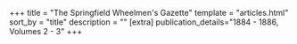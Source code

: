+++
title = "The Springfield Wheelmen's Gazette"
template = "articles.html"
sort_by = "title"
description = ""
[extra]
publication_details="1884 - 1886, Volumes 2 - 3"
+++
